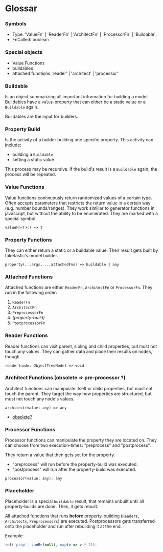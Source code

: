 # Glossar

### Symbols

- Type: 'ValueFn' | 'ReaderFn' | 'ArchitectFn' | 'ProcessorFn' | 'Buildable';
- FnCalled: boolean

### Special objects

- Value Functions
- buildables
- attached functions 'reader' | 'architect' | 'processor'

### Buildable

Is an object summarizing all important information for building a model.
Buildables have a `value`-property that can either be a static value or a `Buildable` again.

Buildables are the input for builders.

### Property Build

Is the activity of a builder building one specific property. This activity can include:

- building a `Buildable`
- setting a static value

This process may be recursive. If the build's result is a `Buildable` again,
the process will be repeated.

### Value Functions

Value functions continuously return randomized values of a certain type. Often accepts parameters
that restricts the return value in a certain way (e.g. number bounds/ranges). They work similiar
to generator functions in javascript, but without the ability to be enumerated.
They are marked with a special symbol.

`valueFn<T>() => T`

### Property Functions

They can either return a static or a buildable value. Their result gets built by
faketastic's model builder.

`property(...args, ...attachedFns) => Buildable | any`

### Attached Functions

Attached functions are either `ReaderFn`, `ArchitectFn` or `ProcessorFn`.
They run in the following order:

1. `ReaderFn`
2. `ArchitectFn`
3. `PreprocessorFn`
4. _(property-build)_
5. `PostprocessorFn`

### Reader Functions

Reader functions can visit parent, sibling and child properties, but must not touch any values.
They can gather data and place their results on nodes, though.

`reader(node: ObjectTreeNode) => void`

### Architect Functions (obsolete => pre-processor ?)

Architect functions can manipulate itself or child properties, but must not touch the parent.
They target the way how properties are structured, but must not touch any node's values.

`architect(value: any) => any`

- [obsolete?](./responsibilities.md#ArchitectFn-obsolete?)

### Processor Functions

Processor functions can manipulate the property they are located on.
They can choose from two execution-times: "preprocess" and "postprocess".

They return a value that then gets set for the property.

- "preprocess" will run before the property-build was executed.
- "postprocess" will run after the property-build was executed.

`processor(value: any): any`

### Placeholder

Placeholder is a special `buildable` result, that remains unbuilt until all property-builds are done.
Then, it gets rebuilt.

All attached functions that runs **before** property-building (`Readers`, `Architects`, `Preprocessors`) are executed.
Postprocessors gets transferred onto the placeholder and run after rebuilding it at the end.

Example:

```ts
ref('prop', canBe(null), map(v => v * 2)),
```
